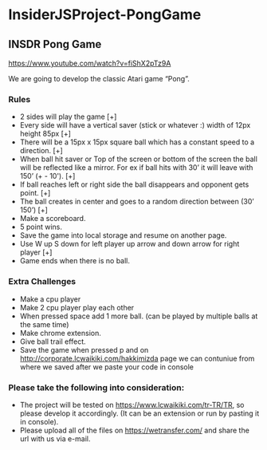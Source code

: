 # InsiderJSProject-PongGame

## INSDR Pong Game

https://www.youtube.com/watch?v=fiShX2pTz9A

We are going to develop the classic Atari game “Pong”.

### Rules ###
* 2 sides will play the game [+]
* Every side will have a vertical saver (stick or whatever :) width of 12px height 85px [+]
* There will be a 15px x 15px square ball which has a constant speed to a direction. [+]
* When ball hit saver or Top of the screen or  bottom of the screen the ball will be reflected like a mirror. For ex if ball hits with 30’ it will leave with 150’ (+ - 10'). [+]
* If ball reaches left or right side the ball disappears and opponent gets point. [+]
* The ball creates in center and goes to a random direction between (30’ 150’) [+]
* Make a scoreboard.
* 5 point wins.
* Save the game into local storage and resume on another page.
* Use W up S down for left player up arrow and down arrow for right player [+]
* Game ends when there is no ball.

### Extra Challenges ###
* Make a cpu player
* Make 2 cpu player play each other
* When pressed space add 1 more ball. (can  be played by multiple balls at the same time)
* Make chrome extension.
* Give ball trail effect.
* Save the game when pressed p and on http://corporate.lcwaikiki.com/hakkimizda page we can contuniue from where we saved after we paste your code in console

### Please take the following into consideration: ###
* The project will be tested on https://www.lcwaikiki.com/tr-TR/TR, so please develop it accordingly. (It can be an extension or run by pasting it in console).
* Please upload all of the files on https://wetransfer.com/ and share the url with us via e-mail.
